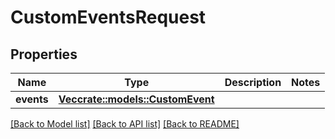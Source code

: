 # CustomEventsRequest

## Properties

Name | Type | Description | Notes
------------ | ------------- | ------------- | -------------
**events** | [**Vec<crate::models::CustomEvent>**](CustomEvent.md) |  | 

[[Back to Model list]](../README.md#documentation-for-models) [[Back to API list]](../README.md#documentation-for-api-endpoints) [[Back to README]](../README.md)


